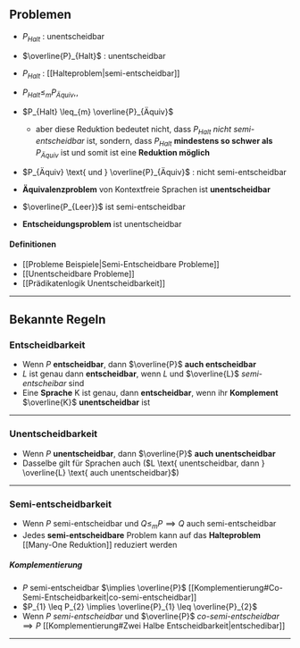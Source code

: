 ## Problemen
- $P_{Halt}$ : unentscheidbar 
- $\overline{P}_{Halt}$ : unentscheidbar
- $P_{Halt}$ : [[Halteproblem|semi-entscheidbar]]
- $P_{Halt} \leq_{m} P_{Äquiv}$,,
- $P_{Halt} \leq_{m} \overline{P}_{Äquiv}$
	- aber diese Reduktion bedeutet nicht, dass $P_{Halt}$ *nicht semi-entscheidbar* ist, sondern, dass $P_{Halt}$ **mindestens so schwer als** ${P}_{Äquiv}$ ist und somit ist eine **Reduktion möglich**
 
- $P_{Äquiv} \text{ und } \overline{P}_{Äquiv}$ : nicht semi-entscheidbar 
- **Äquivalenzproblem** von Kontextfreie Sprachen ist **unentscheidbar**
- $\overline{P_{Leer}}$ ist semi-entscheidbar
- **Entscheidungsproblem** ist unentscheidbar 

#### Definitionen
- [[Probleme Beispiele|Semi-Entscheidbare Probleme]]
- [[Unentscheidbare Probleme]]
- [[Prädikatenlogik Unentscheidbarkeit]]
---
## Bekannte Regeln
### Entscheidbarkeit
- Wenn $P$ **entscheidbar**, dann $\overline{P}$ **auch entscheidbar**
- $L$ ist genau dann **entscheidbar**, wenn $L$ und $\overline{L}$ *semi-entscheibar* sind
- Eine **Sprache** K ist genau, dann **entscheidbar**, wenn ihr **Komplement** $\overline{K}$ **unentscheidbar** ist 
---
### Unentscheidbarkeit
- Wenn $P$ **unentscheidbar**, dann $\overline{P}$ **auch unentscheidbar**
- Dasselbe gilt für Sprachen auch ($L \text{ unentscheidbar, dann } \overline{L} \text{ auch unentscheidbar}$)
---
### Semi-entscheidbarkeit
- Wenn $P$ semi-entscheidbar und $Q \leq_{m} P \implies Q$ auch semi-entscheidbar  
- Jedes **semi-entscheidbare** Problem kann auf das **Halteproblem** [[Many-One Reduktion]] reduziert werden
##### Komplementierung
 - $P$ semi-entscheidbar $\implies \overline{P}$ [[Komplementierung#Co-Semi-Entscheidbarkeit|co-semi-entscheidbar]]
- $P_{1} \leq P_{2} \implies \overline{P}_{1} \leq \overline{P}_{2}$
- Wenn $P$ *semi-entscheidbar* und $\overline{P}$ *co-semi-entscheidbar* $\implies P$ [[Komplementierung#Zwei Halbe Entscheidbarkeit|entschedibar]]
---
